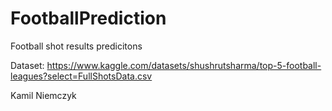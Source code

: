 # FootballPrediction

Football shot results predicitons

Dataset: https://www.kaggle.com/datasets/shushrutsharma/top-5-football-leagues?select=FullShotsData.csv

Kamil Niemczyk
